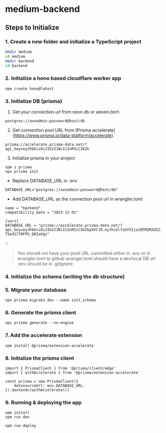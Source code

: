 # medium-backend

## Steps to Initialize

### 1. Create a new folder and initialize a TypeScript project

```bash
mkdir medium
cd medium
mkdir backend
cd backend
```

### 2. Initialize a hono based cloudflare worker app 

```
npm create hono@latest
```

### 3. Initialize DB (prisma)

1. Get your connection url from neon.db or aieven.tech

```
postgres://avnadmin:password@host/db
```

2. Get connection pool URL from [Prisma accelerate]
(https://www.prisma.io/data-platform/accelerate).

```
prisma://accelerate.prisma-data.net/?api_key=eyJhbGciOiJIUzI1NiIsInR5cCI6Ik
```

3. Initialize prisma in your project

```
npm i prisma
npx prisma init
```

* Replace DATABASE_URL in .env

```
DATABASE_URL="postgres://avnadmin:password@host/db"
```

* Add DATABASE_URL as the connection pool url in wrangler.toml

```
name = "backend"
compatibility_date = "2023-12-01"

[vars]
DATABASE_URL = "prisma://accelerate.prisma-data.net/?api_key=eyJhbGciOiJIUzI1NiIsInR5cCI6IkpXVCJ9.eyJhcGlfa2V5IjoiNTM2M2U5ZjEtNmNjMS00MWNkLWJiZTctN2U4NzFmMGFhZjJmIiwidGVuYW50X2lkIjoiY2I5OTE2NDk0MzFkNWZmZWRmNmFiYzViMGFlOTIwYzFhZDRjMGY5MTg1ZjZiNDY0OTc3MzgyN2IyMzY2OWIwMiIsImludGVybmFsX3NlY3JldCI6Ijc0NjE4YWY2LTA4NmItNDM0OC04MzIxLWMyMmY2NDEwOTExNyJ9.HXnE3vZjf8YH71uOollsvrV-TSe41770FPG_O8IaVgs"
```
💡
> You should not have your prod URL committed either in .env or in wrangler.toml to github
wranger.toml should have a dev/local DB url
.env should be in .gitignore
>

### 4. Initialize the schema (writing the db structure)

### 5. Migrate your database

```
npx prisma migrate dev --name init_schema
```

### 6. Generate the prisma client 

```
npx prisma generate --no-engine
```

### 7. Add the accelerate extension

```
npm install @prisma/extension-accelerate
```

### 8. Initialize the prisma client

```
import { PrismaClient } from '@prisma/client/edge'
import { withAccelerate } from '@prisma/extension-accelerate'

const prisma = new PrismaClient({
    datasourceUrl: env.DATABASE_URL,
}).$extends(withAccelerate())
```

### 9. Running & deploying the app

```
npm install
npm run dev
```

```
npm run deploy
```

